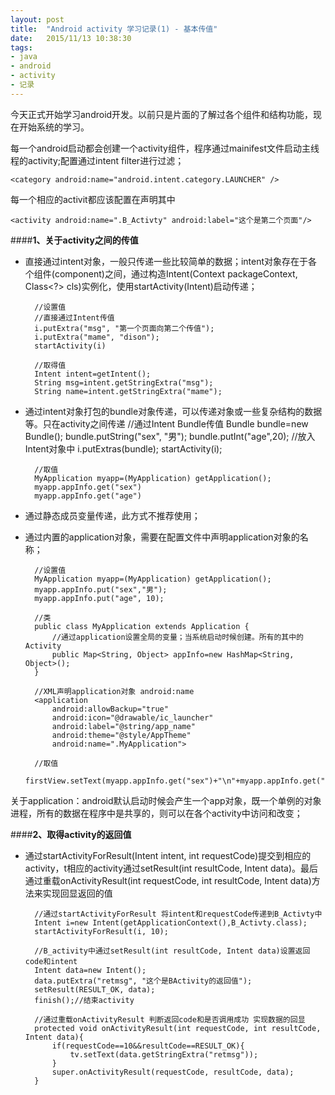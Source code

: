 ```yaml
---
layout: post
title:  "Android activity 学习记录(1) - 基本传值"
date:   2015/11/13 10:38:30 
tags:
- java 
- android
- activity
- 记录
---
```


今天正式开始学习android开发。以前只是片面的了解过各个组件和结构功能，现在开始系统的学习。

每一个android启动都会创建一个activity组件，程序通过mainifest文件启动主线程的activity;配置通过intent filter进行过滤；

    <category android:name="android.intent.category.LAUNCHER" />

每一个相应的activit都应该配置在声明其中

	<activity android:name=".B_Activty" android:label="这个是第二个页面"/>

####**1、关于activity之间的传值**

- 直接通过intent对象，一般只传递一些比较简单的数据；intent对象存在于各个组件(component)之间，通过构造Intent(Context packageContext, Class<?> cls)实例化，使用startActivity(Intent)启动传递；

		//设置值
		//直接通过Intent传值
		i.putExtra("msg", "第一个页面向第二个传值");
		i.putExtra("mame", "dison");
		startActivity(i)
		
		//取得值
		Intent intent=getIntent();
		String msg=intent.getStringExtra("msg");
		String name=intent.getStringExtra("mame");
		
- 通过intent对象打包的bundle对象传递，可以传递对象或一些复杂结构的数据等。只在activity之间传递
		//通过Intent Bundle传值
		Bundle bundle=new Bundle();
		bundle.putString("sex", "男");
		bundle.putInt("age",20);
		//放入Intent对象中
		i.putExtras(bundle);
		startActivity(i);
			
		//取值
		MyApplication myapp=(MyApplication) getApplication();
		myapp.appInfo.get("sex")
		myapp.appInfo.get("age")
		
- 通过静态成员变量传递，此方式不推荐使用；
- 通过内置的application对象，需要在配置文件中声明application对象的名称；
		
		//设置值
		MyApplication myapp=(MyApplication) getApplication();
		myapp.appInfo.put("sex","男");
		myapp.appInfo.put("age", 10);
		
		//类
		public class MyApplication extends Application {
			//通过application设置全局的变量；当系统启动时候创建。所有的其中的 Activity 
			public Map<String, Object> appInfo=new HashMap<String, Object>();
		}
		
		//XML声明application对象 android:name
		<application
		    android:allowBackup="true"
		    android:icon="@drawable/ic_launcher"
		    android:label="@string/app_name"
		    android:theme="@style/AppTheme" 
		    android:name=".MyApplication">
		
		//取值
		firstView.setText(myapp.appInfo.get("sex")+"\n"+myapp.appInfo.get("age"));
关于application：android默认启动时候会产生一个app对象，既一个单例的对象进程，所有的数据在程序中是共享的，则可以在各个activity中访问和改变；

####**2、取得activity的返回值**

- 通过startActivityForResult(Intent intent, int requestCode)提交到相应的activity，t相应的activity通过setResult(int resultCode, Intent data)。最后通过重载onActivityResult(int requestCode, int resultCode, Intent data)方法来实现回显返回的值
		
		//通过startActivityForResult 将intent和requestCode传递到B_Activty中
		Intent i=new Intent(getApplicationContext(),B_Activty.class);
		startActivityForResult(i, 10);
		
		//B_activity中通过setResult(int resultCode, Intent data)设置返回code和intent
		Intent data=new Intent();
		data.putExtra("retmsg", "这个是BActivity的返回值");
		setResult(RESULT_OK, data);
		finish();//结束activity

		//通过重载onActivityResult 判断返回code和是否调用成功 实现数据的回显
		protected void onActivityResult(int requestCode, int resultCode, Intent data){
			if(requestCode==10&&resultCode==RESULT_OK){
				tv.setText(data.getStringExtra("retmsg"));
			}
			super.onActivityResult(requestCode, resultCode, data);
		}
